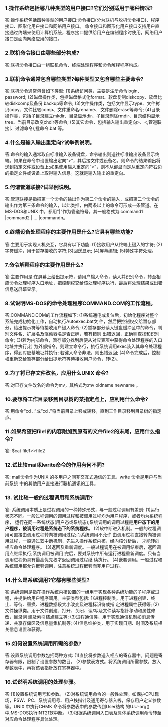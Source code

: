 ### 1.操作系统包括哪几种类型的用户接口?它们分别适用于哪种情况? 
答:操作系统包括四种类型的用户接口:命令接口(分为联机与脱机命令接口)、程序接口、图形化用户接口和网络用户接口。 命令接口和图形化用户接口支持用户直接通过终端来使用计算机系统，程序接口提供给用户在编制程序时使用，网络用户接口是面向网络应用的接口。

### 2.联机命令接口由哪些部分构成? 
答:联机命令接口由一组联机命令、终端处理程序和命令解释程序构成。 

### 3.联机命令通常包含哪些类型?每种类型又包含哪些主要命令?
答:联机命令通常包含如下类型:
(1)系统访问类，主要是注册命令login、password; 
(2)磁盘操作类，包括磁盘格式化format、软盘复制diskcopy、软盘比较diskcomp及备份 backup等命令; 
(3)文件操作类，包括文件显示type、文件拷贝copy、文件比较comp、文件重命名rename、 文件删除erase等命令; 
(4)目录操作类，包括子目录建立mkdir、目录显示dir、子目录删除rmdir、目录结构显示 tree、当前目录改变chdir等命令; 
(5)其它命令，包括输入输出重定向>、<,管道联接|、过滤命令/,批命令.bat 等。

### 4.什么是输入输出重定向?试举例说明。 
答:命令的输入通常取自标准输入设备键盘，命令输出则送往标准输出设备显示终端。如果在命令中设置输出定向“>”，其后接文件或设备名，则命令的结果输出将送到指定文件或设备上;如果使用输入重定向“<”，则不从键盘而是从重定向符右边的指定文件或设备上取得输入信息。这就是输入输出的重定向。

### 5.何谓管道联接?试举例说明。 
答:管道联接是指把第一个命令的输出作为第二个命令的输入，或把第二个命令的输出作为第三条命令的输入，以此类推，由两条以上的命令可形成一条管道。在MS-DOS和UNIX 中，都用"|"作为管道符号。其一般格式为:command1 |command2 | ... |commandn。

### 6.终端设备处理程序的主要作用是什么?它具有哪些功能? 
答:主要用于实现人机交互，它具有以下功能:
(1)接收用户从终端上键入的字符; (2)字符缓冲，用于暂存接收的字符;(3)回送显示; (4)屏幕编辑; (5)特殊字符处理。

### 7.命令解释程序的主要作用是什么? 
答:主要作用是:在屏幕上给出提示符，请用户输入命令，读入并识别命令，转至相应命令处理程序入口地址，把控制权交给该处理程序执行，最后将处理结果或出错信息送屏幕显示。

### 8.试说明MS-DOS的命令处理程序COMMAND.COM的工作流程。 
答:COMMAND.COM的工作流程如下: 
(1)系统通电或复位后，初始化程序对整个系统完成初始化工作，自动执行Autoexec.bat文 件，然后把控制权交给暂存部分，给出提示符等待接收用户键入命令; 
(2)暂存部分读入键盘缓冲区中的命令，判别文件名、扩展名及驱动器名是否正确，若有错则 出错返回，正确则查找和识别命令; 
(3)若为内部命令，暂存部分找到后便从对应表项中获得命令处理程序的入口地址并执行;若 为外部指令，则建立命令行，执行系统调用exec装入其命令处理程序，得到对应基地址并执行; 若键入命令非法，则出错返回; 
(4)命令完成后，控制权重新交给暂存部分给出提示符等待接收用户命令，转(2)。
### 9.为了将已存文件改名，应用什么UNIX 命令? 
答:对已存文件改名的命令为mv，其格式为:mv oldname newname 。 

### 10.要想将工作目录移到目录树的某指定点上，应利用什么命令?
答:用命令“cd ..”或“cd .”将当前目录上移或转移，直到工作目录移到目录树的指定点。

### 11.如果希望把file1的内容附加到原有的文件file2的末尾，应用什么指令?
答: $cat file1>>file2

### 12.试比较mail和write命令的作用有何不同?
答: mail命令作为UNIX 的多用户之间非交互式通信的工具。write 命令是用户与当前系统 中的其他用户直接进行联机通讯的工具。

### 13. 试比较一般的过程调用和系统调用?
答: 系统调用本质上是过程调用的一种特殊形式，与一般过程调用有差别: 
(1)运行状态不同。一般过程调用的调用过程和被调用过程均为用户程序，或者均为系统程序， 运行在同一系统状态(用户态或系统态);系统调用的调用过程是**用户态下的用户程序，被调用过程是系统态下的系统程序。**
(2)软中断进入机制。一般的过程调用可直接由调用过程转向被调用过程;而系统调用不允许 由调用过程直接转向被调用过程，一般通过软中断机制，先进入操作系统内核，经内核分析后， 才能转向相应命令处理程序。 
(3)返回及重新调度。一般过程调用在被调用结束后，返回调用点继续执行;系统调用被调用 完后，要对系统中所有运行进程重新调度。只有当调用进程仍具有最高优先权才返回调用过程继 续执行。 
(4)嵌套调用。一般过程和系统调用都允许嵌套调用，注意系统过程嵌套而非用户过程。

### 14.什么是系统调用?它都有哪些类型?
答:系统调用是指在操作系统内核设置的一组用于实现各种系统功能的子程序或过程，并提供给用户程序调用。主要类型包括:
1)进程控制类。用于进程创建、终止、等待、替换、进程数据段大小改变及进程标识符或指 定进程属性获得等; 
(2)文件操纵类。用于文件创建、打开、关闭、读/写及文件读写指针移动和属性修改，目录创 建及索引结点建立等; 
(3)进程通信类，用于实现通信机制如消息传递、共享存储区及信息量集机制等; (4)信息维护类，用于实现日期、时间及系统相关信息设置和获得。

### 15.如何设置系统调用所需的参数?
答:设置系统调用参数包括两种方式: 
(1)直接将参数送入相应的寄存器中。问题是寄存器有限，限制了设置参数的数目。 
(2)参数表方式。将系统调用所需参数，放入参数表中，再将该表指针放在寄存器中。

### 16.试说明系统调用的处理步骤。
答:(1)设置系统调用号和参数。 
(2)对系统调用命令的一般性处理。如保护CPU现场，PSW、PC、系统调用号、用户栈指针及通用寄存器入栈，保存用户定义参数等。UNIX 中执行CHMK 命令将参数表中的参数传到User结构 的U.U-arg()中;MS-DOS执行INT21软中断。 
(3)根据系统调用入口表及具体系统调用命令转至对应命令处理程序具体处理。
